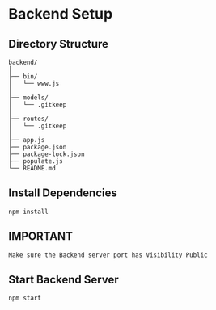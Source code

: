 # Backend Setup

## Directory Structure

```
backend/
│
├── bin/
│   └── www.js
│
├── models/
│   └── .gitkeep
│
├── routes/
│   └── .gitkeep
│
├── app.js
├── package.json
├── package-lock.json
├── populate.js
└── README.md
```

## Install Dependencies

```
npm install
```

## IMPORTANT

```
Make sure the Backend server port has Visibility Public
```

## Start Backend Server

```
npm start
```